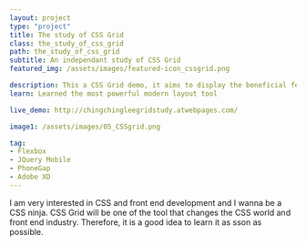 ```yaml
---
layout: project
type: "project"
title: The study of CSS Grid
class: the_study_of_css_grid
path: the_study_of_css_grid
subtitle: An independant study of CSS Grid
featured_img: /assets/images/featured-icon_cssgrid.png

description: This a CSS Grid demo, it aims to display the beneficial features of CSS Grid.  CSS Grid is the new trend of css layout method to create a more responsive layout with less codes. A better way to create a responsive layout! 
learn: Learned the most powerful modern layout tool

live_demo: http://chingchingleegridstudy.atwebpages.com/

image1: /assets/images/05_CSSgrid.png

tag: 
- Flexbox
- JQuery Mobile
- PhoneGap
- Adobe XD
---
```


I am very interested in CSS and front end development and I wanna be a CSS ninja. CSS Grid will be one of the tool that changes the CSS world and front end industry. Therefore, it is a good idea to learn it as sson as possible.